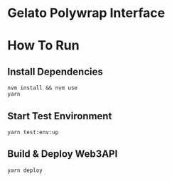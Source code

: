 # Gelato Polywrap Interface

# How To Run

## Install Dependencies

`nvm install && nvm use`  
`yarn`

## Start Test Environment

`yarn test:env:up`

## Build & Deploy Web3API

`yarn deploy`

